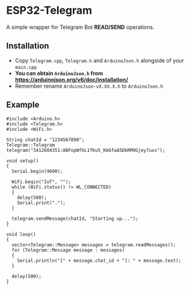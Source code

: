 
# ESP32-Telegram

A simple wrapper for Telegram Bot **READ/SEND** operations.

## Installation

* Copy `Telegram.cpp`, `Telegram.h` and `ArduinoJson.h` alongside of your `main.cpp`
* **You can obtain `ArduinoJson.h` from https://arduinojson.org/v6/doc/installation/**
* Remember rename `ArduinoJson-vX.XX.X.h` to `ArduinoJson.h`

## Example
```
#include <Arduino.h>
#include <Telegram.h>
#include <WiFi.h>

String chatId = "1234567890";
Telegram::Telegram telegram("3412604351:ABFopWfkL1fKu5_KmGfaA5DbRM9Gjey7uxs");

void setup()
{
  Serial.begin(9600);

  WiFi.begin("IoT", "");
  while (WiFi.status() != WL_CONNECTED)
  {
    delay(500);
    Serial.print(".");
  }

  telegram.sendMessage(chatId, "Starting up...");
}

void loop()
{
  vector<Telegram::Message> messages = telegram.readMessages();
  for (Telegram::Message message : messages)
  {
    Serial.println("[" + message.chat_id + "]: " + message.text);
  }

  delay(500);
}
```

